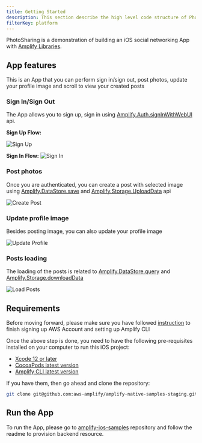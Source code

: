 ```yaml
---
title: Getting Started
description: This section describe the high level code structure of PhotoSharing
filterKey: platform
---
```


PhotoSharing is a demonstration of building an iOS social networking App with [Amplify Libraries](~/lib/lib.md).

## App features

This is an App that you can perform sign in/sign out, post photos, update your profile image and scroll to view your created posts

### Sign In/Sign Out

The App allows you to sign up, sign in using [Amplify.Auth.signInWithWebUI](~/lib/auth/signin_web_ui.md) api.

**Sign Up Flow:**

![Sign Up](~/images/sample-app/photo-sharing/sign-up-flow.png)

**Sign In Flow:**
![Sign In](~/images/sample-app/photo-sharing/sign-in-flow.png)

### Post photos

Once you are authenticated, you can create a post with selected image using [Amplify.DataStore.save](~/lib/datastore/data-access.md#create-and-update) and [Amplify.Storage.UploadData](~/lib/storage/upload.md) api

![Create Post](~/images/sample-app/photo-sharing/post-creation-flow.png)

### Update profile image

Besides posting image, you can also update your profile image

![Update Profile](~/images/sample-app/photo-sharing/profile-update-flow.png)

### Posts loading

The loading of the posts is related to [Amplify.DataStore.query](~/lib/datastore/data-access.md#query-data) and [Amplify.Storage.downloadData](~/lib/storage/download.md)

![Load Posts](~/images/sample-app/photo-sharing/posts-loading.png)

## Requirements

Before moving forward, please make sure you have followed [instruction](https://docs.amplify.aws/lib/project-setup/prereq/q/platform/ios) to finish signing up AWS Account and setting up Amplify CLI

Once the above step is done, you need to have the following pre-requisites installed on your computer to run this iOS project:

* [Xcode 12 or later](https://apps.apple.com/us/app/xcode/id497799835?mt=12)
* [CocoaPods latest version](https://cocoapods.org)
* [Amplify CLI latest version](https://docs.amplify.aws/cli)

If you have them, then go ahead and clone the repository: 

```bash
git clone git@github.com:aws-amplify/amplify-native-samples-staging.git
```

## Run the App

To run the App, please go to [amplify-ios-samples](https://github.com/aws-amplify/amplify-ios-samples) repository and follow the readme to provision backend resource.

